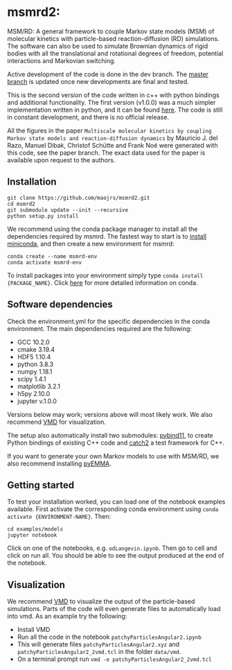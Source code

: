 # msmrd2:
MSM/RD: A general framework to couple Markov state models (MSM) of molecular kinetics with particle-based reaction-diffusion (RD) simulations. The software can also be used to simulate Brownian dynamics of rigid bodies with all the translational and rotational degrees of freedom, potential interactions and Markovian switching. 

Active development of the code is done in the dev branch. The [master branch](/maojrs/msmrd/tree/master) is updated once new developments are final and tested.

This is the second version of the code written in c++ with python bindings and additional functionality. The first version (v1.0.0) was a much simpler implementation written in python, and it can be found [here](https://github.com/markovmodel/msmrd). The code is still in constant development, and there is no official release.

All the figures in the paper ``Multiscale molecular kinetics by coupling Markov state models and reaction-diffusion dynamics`` by Mauricio J. del Razo, Manuel Dibak, Christof Schütte and Frank Noé were generated with this code, see the paper branch. The exact data used for the paper is available upon request to the authors.


## Installation
```
git clone https://github.com/maojrs/msmrd2.git
cd msmrd2
git submodule update --init --recursive
python setup.py install

```
We recommend using the conda package manager to install all the dependencies required by msmrd. The fastest way to start is to [install miniconda](https://conda.io/projects/conda/en/latest/user-guide/install/index.html), and then create a new environment for msmrd:

```
conda create --name msmrd-env
conda activate msmrd-env 
```

To install packages into your environment simply type `conda install {PACKAGE_NAME}`. Click [here](https://conda.io/projects/conda/en/latest/index.html) for more detailed information on conda. 

## Software dependencies 
Check the environment.yml for the specific dependencies in the conda environment. The main dependencies required are the following:
- GCC 10.2.0
- cmake 3.19.4
- HDF5 1.10.4
- python 3.8.3
- numpy 1.18.1
- scipy 1.4.1
- matplotlib 3.2.1
- h5py 2.10.0
- jupyter v.1.0.0

Versions below may work; versions above will most likely work. We also recommend [VMD](http://www.ks.uiuc.edu/Research/vmd/) for visualization. 

The setup also automatically install two submodules: [pybind11](https://github.com/pybind/pybind11), to create Python bindings of existing C++ code and [catch2](https://github.com/catchorg/Catch2/tree/v2.x) a test framework for C++.

If you want to generate your own Markov models to use with MSM/RD, we also recommend installing [pyEMMA](http://emma-project.org/latest/).


## Getting started
To test your installation worked, you can load one of the notebook examples available. First activate the corresponding conda environment using `conda activate {ENVIRONMENT-NAME}`. Then:
```
cd examples/models
jupyter notebook
```
Click on one of the notebooks, e.g. `odLangevin.ipynb`. Then go to cell and click on run all. You should be able to see the output produced at the end of the notebook.

## Visualization
We recommend [VMD](http://www.ks.uiuc.edu/Research/vmd/) to visualize the output of the particle-based simulations. Parts of the code will even generate files to automatically load into vmd. As an example try the following:
- Install VMD
- Run all the code in the notebook `patchyParticlesAngular2.ipynb`
- This will generate files `patchyParticlesAngular2.xyz`  and `patchyParticlesAngular2_2vmd.tcl` in the folder `data/vmd`.
- On a terminal prompt run `vmd -e patchyParticlesAngular2_2vmd.tcl`

